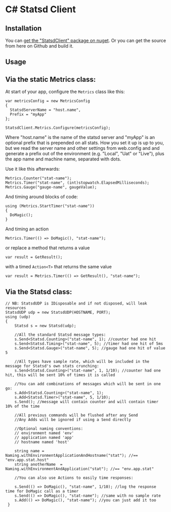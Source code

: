 C# Statsd Client
================

Installation
------------

You can [get the "StatsdClient" package on nuget](http://nuget.org/packages/StatsdClient).
Or you can get the source from here on Github and build it.

Usage
------

Via the static Metrics class:
-----------------------------

At start of your app, configure the `Metrics` class like this:

    var metricsConfig = new MetricsConfig
    {
      StatsdServerName = "host.name",
      Prefix = "myApp"
    };
    
    StatsdClient.Metrics.Configure(metricsConfig);
		
Where "host.name" is the name of the statsd server and "myApp" is an optional prefix that is prepended on all stats. How you set it up is up to you, but we read the server name and other settings from web.config and and generate a prefix out of the environment (e.g. "Local", "Uat" or "Live"), plus the app name and machine name, separated with dots. 

Use it like this afterwards:

    Metrics.Counter("stat-name");
    Metrics.Timer("stat-name", (int)stopwatch.ElapsedMilliseconds);
    Metrics.Gauge("gauge-name", gaugeValue);
  
 And timing around blocks of code:
 
    using (Metrics.StartTimer("stat-name"))
    {
      DoMagic();
    }
	
And timing an action

    Metrics.Timer(() => DoMagic(), "stat-name");

or replace a method that returns a value

    var result = GetResult();

with a timed `Action<T>` that returns the same value

    var result = Metrics.Timer(() => GetResult(), "stat-name"); 

Via the Statsd class:
---------------------

	// NB: StatsdUDP is IDisposable and if not disposed, will leak resources
	StatsdUDP udp = new StatsdUDP(HOSTNAME, PORT);
	using (udp)
	{
		Statsd s = new Statsd(udp);

		//All the standard Statsd message types:
		s.Send<Statsd.Counting>("stat-name", 1); //counter had one hit
		s.Send<Statsd.Timing>("stat-name", 5); //timer had one hit of 5ms
		s.Send<Statsd.Gauge>("stat-name", 5); //gauge had one hit of value 5
		
		//All types have sample rate, which will be included in the message for Statsd's own stats crunching:
		s.Send<Statsd.Counting>("stat-name", 1, 1/10); //counter had one hit, this will be sent 10% of times it is called

		//You can add combinations of messages which will be sent in one go:
		s.Add<Statsd.Counting>("stat-name", 1);
		s.Add<Statsd.Timer>("stat-name", 5, 1/10);
		s.Send(); //message will contain counter and will contain timer 10% of the time
		
		//All previous commands will be flushed after any Send
		//Any Adds will be ignored if using a Send directly
		
		//Optional naming conventions:
		// environment named 'env'
		// application named 'app'
		// hostname named 'host'

		string name = Naming.withEnvironmentApplicationAndHostname("stat"); //== "env.app.stat.host"
		string anotherName  = Naming.withEnvironmentAndApplication("stat"); //== "env.app.stat"

		//You can also use Actions to easily time responses:

		s.Send(() => DoMagic(), "stat-name", 1/10); //log the response time for DoMagic call as a timer
		s.Send(() => DoMagic(), "stat-name"); //same with no sample rate
		s.Add(() => DoMagic(), "stat-name"); //you can just add it too
     }